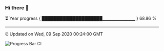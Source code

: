### Hi there 👋

⏳ Year progress { ████████████████████▁▁▁▁▁▁▁▁▁▁ } 68.86 %

---

⏰ Updated on Wed, 09 Sep 2020 00:24:00 GMT

![Progress Bar CI](https://github.com/liununu/liununu/workflows/Progress%20Bar%20CI/badge.svg)
